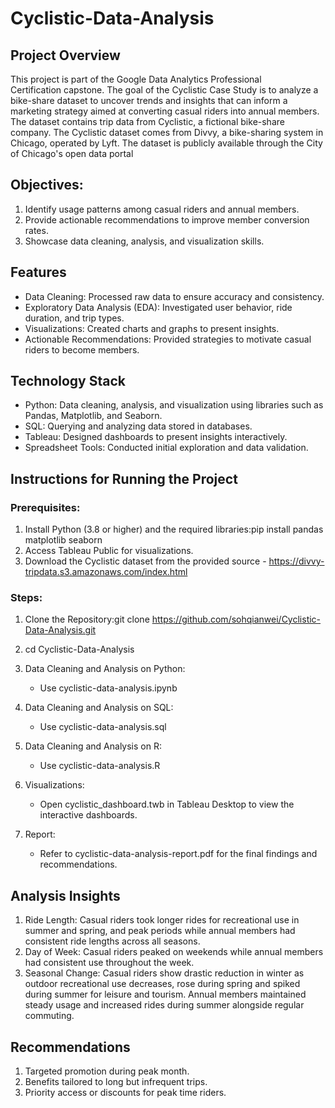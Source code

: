 # Cyclistic-Data-Analysis

## Project Overview

This project is part of the Google Data Analytics Professional Certification capstone. The goal of the Cyclistic Case Study is to analyze a bike-share dataset to uncover trends and insights that can inform a marketing strategy aimed at converting casual riders into annual members. The dataset contains trip data from Cyclistic, a fictional bike-share company. The Cyclistic dataset comes from Divvy, a bike-sharing system in Chicago, operated by Lyft. The dataset is publicly available through the City of Chicago's open data portal 

## Objectives:

1. Identify usage patterns among casual riders and annual members.
2. Provide actionable recommendations to improve member conversion rates.
3. Showcase data cleaning, analysis, and visualization skills.

## Features

* Data Cleaning: Processed raw data to ensure accuracy and consistency.
* Exploratory Data Analysis (EDA): Investigated user behavior, ride duration, and trip types.
* Visualizations: Created charts and graphs to present insights.
* Actionable Recommendations: Provided strategies to motivate casual riders to become members.

## Technology Stack

* Python: Data cleaning, analysis, and visualization using libraries such as Pandas, Matplotlib, and Seaborn.
* SQL: Querying and analyzing data stored in databases.
* Tableau: Designed dashboards to present insights interactively.
* Spreadsheet Tools: Conducted initial exploration and data validation.

## Instructions for Running the Project

### Prerequisites:

1. Install Python (3.8 or higher) and the required libraries:pip install pandas matplotlib seaborn
2. Access Tableau Public for visualizations.
3. Download the Cyclistic dataset from the provided source - https://divvy-tripdata.s3.amazonaws.com/index.html

### Steps:

1. Clone the Repository:git clone https://github.com/sohqianwei/Cyclistic-Data-Analysis.git

2. cd Cyclistic-Data-Analysis
3. Data Cleaning and Analysis on Python:
    * Use cyclistic-data-analysis.ipynb
4. Data Cleaning and Analysis on SQL:
    * Use cyclistic-data-analysis.sql

5. Data Cleaning and Analysis on R:
    * Use cyclistic-data-analysis.R

6. Visualizations:
    * Open cyclistic_dashboard.twb in Tableau Desktop to view the interactive dashboards.

7. Report:
    * Refer to cyclistic-data-analysis-report.pdf for the final findings and recommendations.

## Analysis Insights

1. Ride Length: Casual riders took longer rides for recreational use in summer and spring, and peak periods while annual members had consistent ride lengths across all seasons. 
2. Day of Week: Casual riders peaked on weekends while annual members had consistent use throughout the week. 
3. Seasonal Change: Casual riders show drastic reduction in winter as outdoor recreational use decreases, rose during spring and spiked during summer for leisure and tourism. Annual members maintained steady usage and increased rides during summer alongside regular commuting. 

## Recommendations

1. Targeted promotion during peak month.
2. Benefits tailored to long but infrequent trips.
3. Priority access or discounts for peak time riders. 